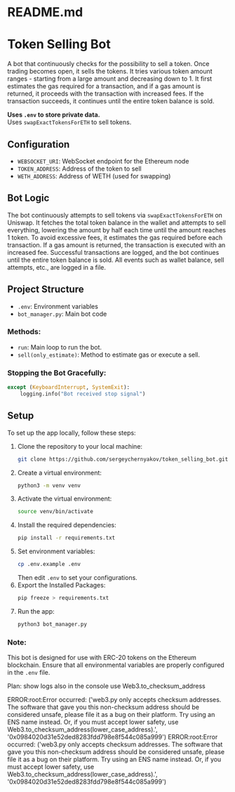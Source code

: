 # README.md

# Token Selling Bot

A bot that continuously checks for the possibility to sell a token. Once trading becomes open, it sells the tokens. It tries various token amount ranges - starting from a large amount and decreasing down to 1. It first estimates the gas required for a transaction, and if a gas amount is returned, it proceeds with the transaction with increased fees. If the transaction succeeds, it continues until the entire token balance is sold.

**Uses `.env` to store private data.**  
Uses `swapExactTokensForETH` to sell tokens.

## Configuration
- `WEBSOCKET_URI`: WebSocket endpoint for the Ethereum node
- `TOKEN_ADDRESS`: Address of the token to sell
- `WETH_ADDRESS`: Address of WETH (used for swapping)

## Bot Logic
The bot continuously attempts to sell tokens via `swapExactTokensForETH` on Uniswap. It fetches the total token balance in the wallet and attempts to sell everything, lowering the amount by half each time until the amount reaches 1 token. To avoid excessive fees, it estimates the gas required before each transaction. If a gas amount is returned, the transaction is executed with an increased fee. Successful transactions are logged, and the bot continues until the entire token balance is sold. All events such as wallet balance, sell attempts, etc., are logged in a file.

## Project Structure
- `.env`: Environment variables
- `bot_manager.py`: Main bot code

### Methods:
- `run`: Main loop to run the bot.
- `sell(only_estimate)`: Method to estimate gas or execute a sell.

### Stopping the Bot Gracefully:
```python
except (KeyboardInterrupt, SystemExit):
    logging.info("Bot received stop signal")
```

## Setup

To set up the app locally, follow these steps:

1. Clone the repository to your local machine:
    ```sh
    git clone https://github.com/sergeychernyakov/token_selling_bot.git
    ```
2. Create a virtual environment:
    ```sh
    python3 -m venv venv
    ```
3. Activate the virtual environment:
    ```sh
    source venv/bin/activate
    ```
4. Install the required dependencies:
    ```sh
    pip install -r requirements.txt
    ```
5. Set environment variables:
    ```sh
    cp .env.example .env
    ```
    Then edit `.env` to set your configurations.
6. Export the Installed Packages:
    ```sh
    pip freeze > requirements.txt
    ```
7. Run the app:
    ```sh
    python3 bot_manager.py
    ```

### Note:
This bot is designed for use with ERC-20 tokens on the Ethereum blockchain. Ensure that all environmental variables are properly configured in the `.env` file.


Plan:
  show logs also in the console
  use Web3.to_checksum_address

ERROR:root:Error occurred: ('web3.py only accepts checksum addresses. The software that gave you this non-checksum address should be considered unsafe, please file it as a bug on their platform. Try using an ENS name instead. Or, if you must accept lower safety, use Web3.to_checksum_address(lower_case_address).', '0x0984020d31e52ded8283fdd798e8f544c085a999')
ERROR:root:Error occurred: ('web3.py only accepts checksum addresses. The software that gave you this non-checksum address should be considered unsafe, please file it as a bug on their platform. Try using an ENS name instead. Or, if you must accept lower safety, use Web3.to_checksum_address(lower_case_address).', '0x0984020d31e52ded8283fdd798e8f544c085a999')


